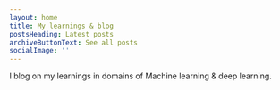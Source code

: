 ```yaml
---
layout: home
title: My learnings & blog
postsHeading: Latest posts
archiveButtonText: See all posts
socialImage: ''
---
```

I blog on my learnings in domains of Machine learning & deep learning. 
